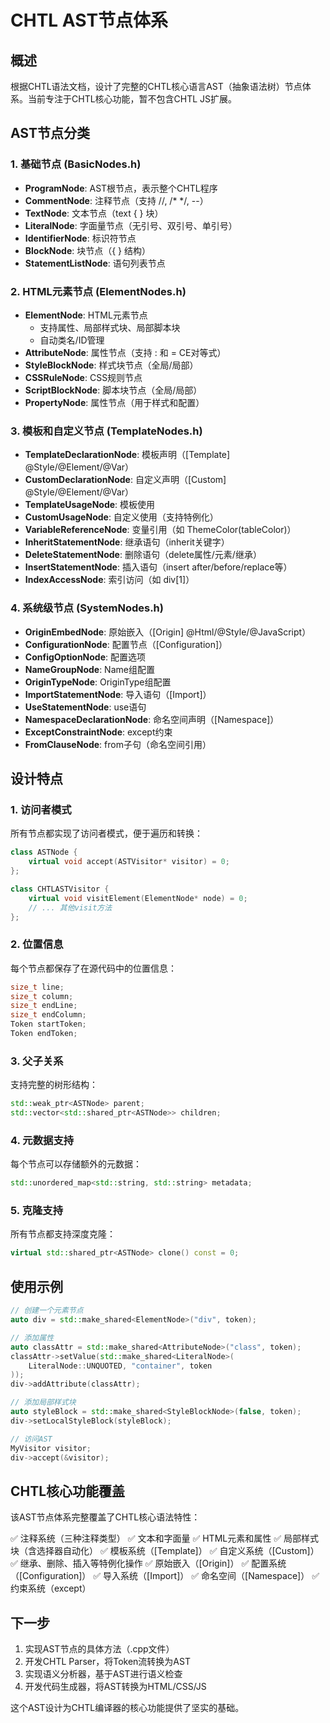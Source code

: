 # CHTL AST节点体系

## 概述

根据CHTL语法文档，设计了完整的CHTL核心语言AST（抽象语法树）节点体系。当前专注于CHTL核心功能，暂不包含CHTL JS扩展。

## AST节点分类

### 1. 基础节点 (BasicNodes.h)

- **ProgramNode**: AST根节点，表示整个CHTL程序
- **CommentNode**: 注释节点（支持 //, /* */, --）
- **TextNode**: 文本节点（text { } 块）
- **LiteralNode**: 字面量节点（无引号、双引号、单引号）
- **IdentifierNode**: 标识符节点
- **BlockNode**: 块节点（{ } 结构）
- **StatementListNode**: 语句列表节点

### 2. HTML元素节点 (ElementNodes.h)

- **ElementNode**: HTML元素节点
  - 支持属性、局部样式块、局部脚本块
  - 自动类名/ID管理
- **AttributeNode**: 属性节点（支持 : 和 = CE对等式）
- **StyleBlockNode**: 样式块节点（全局/局部）
- **CSSRuleNode**: CSS规则节点
- **ScriptBlockNode**: 脚本块节点（全局/局部）
- **PropertyNode**: 属性节点（用于样式和配置）

### 3. 模板和自定义节点 (TemplateNodes.h)

- **TemplateDeclarationNode**: 模板声明（[Template] @Style/@Element/@Var）
- **CustomDeclarationNode**: 自定义声明（[Custom] @Style/@Element/@Var）
- **TemplateUsageNode**: 模板使用
- **CustomUsageNode**: 自定义使用（支持特例化）
- **VariableReferenceNode**: 变量引用（如 ThemeColor(tableColor)）
- **InheritStatementNode**: 继承语句（inherit关键字）
- **DeleteStatementNode**: 删除语句（delete属性/元素/继承）
- **InsertStatementNode**: 插入语句（insert after/before/replace等）
- **IndexAccessNode**: 索引访问（如 div[1]）

### 4. 系统级节点 (SystemNodes.h)

- **OriginEmbedNode**: 原始嵌入（[Origin] @Html/@Style/@JavaScript）
- **ConfigurationNode**: 配置节点（[Configuration]）
- **ConfigOptionNode**: 配置选项
- **NameGroupNode**: Name组配置
- **OriginTypeNode**: OriginType组配置
- **ImportStatementNode**: 导入语句（[Import]）
- **UseStatementNode**: use语句
- **NamespaceDeclarationNode**: 命名空间声明（[Namespace]）
- **ExceptConstraintNode**: except约束
- **FromClauseNode**: from子句（命名空间引用）

## 设计特点

### 1. 访问者模式

所有节点都实现了访问者模式，便于遍历和转换：

```cpp
class ASTNode {
    virtual void accept(ASTVisitor* visitor) = 0;
};

class CHTLASTVisitor {
    virtual void visitElement(ElementNode* node) = 0;
    // ... 其他visit方法
};
```

### 2. 位置信息

每个节点都保存了在源代码中的位置信息：

```cpp
size_t line;
size_t column;
size_t endLine;
size_t endColumn;
Token startToken;
Token endToken;
```

### 3. 父子关系

支持完整的树形结构：

```cpp
std::weak_ptr<ASTNode> parent;
std::vector<std::shared_ptr<ASTNode>> children;
```

### 4. 元数据支持

每个节点可以存储额外的元数据：

```cpp
std::unordered_map<std::string, std::string> metadata;
```

### 5. 克隆支持

所有节点都支持深度克隆：

```cpp
virtual std::shared_ptr<ASTNode> clone() const = 0;
```

## 使用示例

```cpp
// 创建一个元素节点
auto div = std::make_shared<ElementNode>("div", token);

// 添加属性
auto classAttr = std::make_shared<AttributeNode>("class", token);
classAttr->setValue(std::make_shared<LiteralNode>(
    LiteralNode::UNQUOTED, "container", token
));
div->addAttribute(classAttr);

// 添加局部样式块
auto styleBlock = std::make_shared<StyleBlockNode>(false, token);
div->setLocalStyleBlock(styleBlock);

// 访问AST
MyVisitor visitor;
div->accept(&visitor);
```

## CHTL核心功能覆盖

该AST节点体系完整覆盖了CHTL核心语法特性：

✅ 注释系统（三种注释类型）
✅ 文本和字面量
✅ HTML元素和属性
✅ 局部样式块（含选择器自动化）
✅ 模板系统（[Template]）
✅ 自定义系统（[Custom]）
✅ 继承、删除、插入等特例化操作
✅ 原始嵌入（[Origin]）
✅ 配置系统（[Configuration]）
✅ 导入系统（[Import]）
✅ 命名空间（[Namespace]）
✅ 约束系统（except）

## 下一步

1. 实现AST节点的具体方法（.cpp文件）
2. 开发CHTL Parser，将Token流转换为AST
3. 实现语义分析器，基于AST进行语义检查
4. 开发代码生成器，将AST转换为HTML/CSS/JS

这个AST设计为CHTL编译器的核心功能提供了坚实的基础。